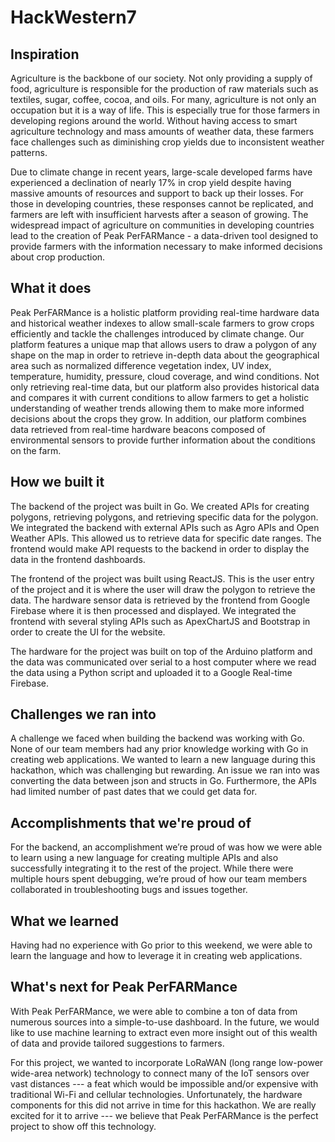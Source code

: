 # HackWestern7

## Inspiration
Agriculture is the backbone of our society. Not only providing a supply of food, agriculture is responsible for the production of raw materials such as textiles, sugar, coffee, cocoa, and oils. For many, agriculture is not only an occupation but it is a way of life. This is especially true for those farmers in developing regions around the world. Without having access to smart agriculture technology and mass amounts of weather data, these farmers face challenges such as diminishing crop yields due to inconsistent weather patterns. 

Due to climate change in recent years, large-scale developed farms have experienced a declination of nearly 17% in crop yield despite having massive amounts of resources and support to back up their losses. For those in developing countries, these responses cannot be replicated, and farmers are left with insufficient harvests after a season of growing. The widespread impact of agriculture on communities in developing countries lead to the creation of Peak PerFARMance - a data-driven tool designed to provide farmers with the information necessary to make informed decisions about crop production.

## What it does
Peak PerFARMance is a holistic platform providing real-time hardware data and historical weather indexes to allow small-scale farmers to grow crops efficiently and tackle the challenges introduced by climate change. Our platform features a unique map that allows users to draw a polygon of any shape on the map in order to retrieve in-depth data about the geographical area such as normalized difference vegetation index, UV index, temperature, humidity, pressure, cloud coverage, and wind conditions. Not only retrieving real-time data, but our platform also provides historical data and compares it with current conditions to allow farmers to get a holistic understanding of weather trends allowing them to make more informed decisions about the crops they grow. In addition, our platform combines data retrieved from real-time hardware beacons composed of environmental sensors to provide further information about the conditions on the farm. 

## How we built it
The backend of the project was built in Go. We created APIs for creating polygons, retrieving polygons, and retrieving specific data for the polygon. We integrated the backend with external APIs such as Agro APIs and Open Weather APIs. This allowed us to retrieve data for specific date ranges. The frontend would make API requests to the backend in order to display the data in the frontend dashboards.

The frontend of the project was built using ReactJS. This is the user entry of the project and it is where the user will draw the polygon to retrieve the data. The hardware sensor data is retrieved by the frontend from Google Firebase where it is then processed and displayed. We integrated the frontend with several styling APIs such as ApexChartJS and Bootstrap in order to create the UI for the website.

The hardware for the project was built on top of the Arduino platform and the data was communicated over serial to a host computer where we read the data using a Python script and uploaded it to a Google Real-time Firebase. 

## Challenges we ran into
A challenge we faced when building the backend was working with Go. None of our team members had any prior knowledge working with Go in creating web applications. We wanted to learn a new language during this hackathon, which was challenging but rewarding. An issue we ran into was converting the data between json and structs in Go. Furthermore, the APIs had limited number of past dates that we could get data for.

## Accomplishments that we're proud of
For the backend, an accomplishment we’re proud of was how we were able to learn using a new language for creating multiple APIs and also successfully integrating it to the rest of the project. While there were multiple hours spent debugging, we’re proud of how our team members collaborated in troubleshooting bugs and issues together. 

## What we learned
Having had no experience with Go prior to this weekend,  we were able to learn the language and how to leverage it in creating web applications.

## What's next for Peak PerFARMance
With Peak PerFARMance, we were able to combine a ton of data from numerous sources into a simple-to-use dashboard. In the future, we would like to use machine learning to extract even more insight out of this wealth of data and provide tailored suggestions to farmers.

For this project, we wanted to incorporate LoRaWAN (long range low-power wide-area network) technology to connect many of the IoT sensors over vast distances --- a feat which would be impossible and/or expensive with traditional Wi-Fi and cellular technologies. Unfortunately, the hardware components for this did not arrive in time for this hackathon. We are really excited for it to arrive --- we believe that Peak PerFARMance is the perfect project to show off this technology.
